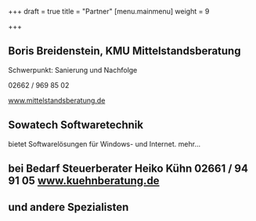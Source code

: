 +++
draft = true
title = "Partner"
[menu.mainmenu]
weight = 9

+++
## Boris Breidenstein, KMU Mittelstandsberatung

Schwerpunkt: Sanierung und Nachfolge

02662 / 969 85 02

www.mittelstandsberatung.de

## Sowatech Softwaretechnik

bietet Softwarelösungen für Windows- und Internet. mehr...

## bei Bedarf Steuerberater Heiko Kühn 02661 / 94 91 05 www.kuehnberatung.de

## und andere Spezialisten